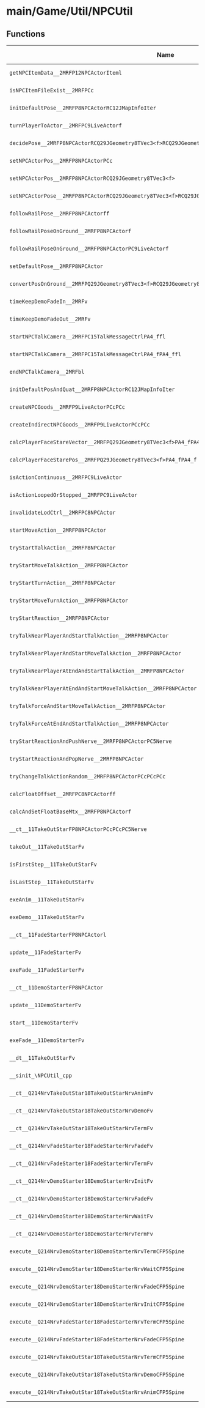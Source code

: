 # main/Game/Util/NPCUtil

## Functions

| Name | Address | Match % |
|------|---------|---------|
| `getNPCItemData__2MRFP12NPCActorIteml` | `0x803EE208` | :x: (0.0%) |
| `isNPCItemFileExist__2MRFPCc` | `0x803EE20C` | :x: (0.0%) |
| `initDefaultPose__2MRFP8NPCActorRC12JMapInfoIter` | `0x803EE250` | :x: (0.0%) |
| `turnPlayerToActor__2MRFPC9LiveActorf` | `0x803EE298` | :x: (0.0%) |
| `decidePose__2MRFP8NPCActorRCQ29JGeometry8TVec3<f>RCQ29JGeometry8TVec3<f>RCQ29JGeometry8TVec3<f>fff` | `0x803EE4E0` | :x: (0.0%) |
| `setNPCActorPos__2MRFP8NPCActorPCc` | `0x803EE594` | :x: (0.0%) |
| `setNPCActorPos__2MRFP8NPCActorRCQ29JGeometry8TVec3<f>` | `0x803EE604` | :x: (0.0%) |
| `setNPCActorPose__2MRFP8NPCActorRCQ29JGeometry8TVec3<f>RCQ29JGeometry8TVec3<f>RCQ29JGeometry8TVec3<f>` | `0x803EE644` | :x: (0.0%) |
| `followRailPose__2MRFP8NPCActorff` | `0x803EE6B4` | :x: (0.0%) |
| `followRailPoseOnGround__2MRFP8NPCActorf` | `0x803EE74C` | :x: (0.0%) |
| `followRailPoseOnGround__2MRFP8NPCActorPC9LiveActorf` | `0x803EE754` | :x: (0.0%) |
| `setDefaultPose__2MRFP8NPCActor` | `0x803EE850` | :x: (0.0%) |
| `convertPosOnGround__2MRFPQ29JGeometry8TVec3<f>RCQ29JGeometry8TVec3<f>` | `0x803EE854` | :x: (0.0%) |
| `timeKeepDemoFadeIn__2MRFv` | `0x803EE8C4` | :x: (0.0%) |
| `timeKeepDemoFadeOut__2MRFv` | `0x803EE8CC` | :x: (0.0%) |
| `startNPCTalkCamera__2MRFPC15TalkMessageCtrlPA4_ffl` | `0x803EE8D4` | :x: (0.0%) |
| `startNPCTalkCamera__2MRFPC15TalkMessageCtrlPA4_fPA4_ffl` | `0x803EE934` | :x: (0.0%) |
| `endNPCTalkCamera__2MRFbl` | `0x803EEB28` | :x: (0.0%) |
| `initDefaultPosAndQuat__2MRFP8NPCActorRC12JMapInfoIter` | `0x803EEB2C` | :x: (0.0%) |
| `createNPCGoods__2MRFP9LiveActorPCcPCc` | `0x803EEB6C` | :x: (0.0%) |
| `createIndirectNPCGoods__2MRFP9LiveActorPCcPCc` | `0x803EEC44` | :x: (0.0%) |
| `calcPlayerFaceStareVector__2MRFPQ29JGeometry8TVec3<f>PA4_fPA4_f` | `0x803EED28` | :x: (0.0%) |
| `calcPlayerFaceStarePos__2MRFPQ29JGeometry8TVec3<f>PA4_fPA4_f` | `0x803EEE98` | :x: (0.0%) |
| `isActionContinuous__2MRFPC9LiveActor` | `0x803EEF00` | :x: (0.0%) |
| `isActionLoopedOrStopped__2MRFPC9LiveActor` | `0x803EEF5C` | :x: (0.0%) |
| `invalidateLodCtrl__2MRFPC8NPCActor` | `0x803EEFA8` | :x: (0.0%) |
| `startMoveAction__2MRFP8NPCActor` | `0x803EEFB0` | :x: (0.0%) |
| `tryStartTalkAction__2MRFP8NPCActor` | `0x803EF044` | :x: (0.0%) |
| `tryStartMoveTalkAction__2MRFP8NPCActor` | `0x803EF0EC` | :x: (0.0%) |
| `tryStartTurnAction__2MRFP8NPCActor` | `0x803EF244` | :x: (0.0%) |
| `tryStartMoveTurnAction__2MRFP8NPCActor` | `0x803EF328` | :x: (0.0%) |
| `tryStartReaction__2MRFP8NPCActor` | `0x803EF394` | :x: (0.0%) |
| `tryTalkNearPlayerAndStartTalkAction__2MRFP8NPCActor` | `0x803EF6BC` | :x: (0.0%) |
| `tryTalkNearPlayerAndStartMoveTalkAction__2MRFP8NPCActor` | `0x803EF6F0` | :x: (0.0%) |
| `tryTalkNearPlayerAtEndAndStartTalkAction__2MRFP8NPCActor` | `0x803EF724` | :x: (0.0%) |
| `tryTalkNearPlayerAtEndAndStartMoveTalkAction__2MRFP8NPCActor` | `0x803EF758` | :x: (0.0%) |
| `tryTalkForceAndStartMoveTalkAction__2MRFP8NPCActor` | `0x803EF78C` | :x: (0.0%) |
| `tryTalkForceAtEndAndStartTalkAction__2MRFP8NPCActor` | `0x803EF7C0` | :x: (0.0%) |
| `tryStartReactionAndPushNerve__2MRFP8NPCActorPC5Nerve` | `0x803EF7F4` | :x: (0.0%) |
| `tryStartReactionAndPopNerve__2MRFP8NPCActor` | `0x803EF84C` | :x: (0.0%) |
| `tryChangeTalkActionRandom__2MRFP8NPCActorPCcPCcPCc` | `0x803EF8D8` | :x: (0.0%) |
| `calcFloatOffset__2MRFPC8NPCActorff` | `0x803EF99C` | :x: (0.0%) |
| `calcAndSetFloatBaseMtx__2MRFP8NPCActorf` | `0x803EFACC` | :x: (0.0%) |
| `__ct__11TakeOutStarFP8NPCActorPCcPCcPC5Nerve` | `0x803EFBA0` | :x: (0.0%) |
| `takeOut__11TakeOutStarFv` | `0x803EFC54` | :x: (0.0%) |
| `isFirstStep__11TakeOutStarFv` | `0x803EFCA0` | :x: (0.0%) |
| `isLastStep__11TakeOutStarFv` | `0x803EFCFC` | :x: (0.0%) |
| `exeAnim__11TakeOutStarFv` | `0x803EFD04` | :x: (0.0%) |
| `exeDemo__11TakeOutStarFv` | `0x803EFEA4` | :x: (0.0%) |
| `__ct__11FadeStarterFP8NPCActorl` | `0x803EFF3C` | :x: (0.0%) |
| `update__11FadeStarterFv` | `0x803EFFAC` | :x: (0.0%) |
| `exeFade__11FadeStarterFv` | `0x803EFFF8` | :x: (0.0%) |
| `__ct__11DemoStarterFP8NPCActor` | `0x803F009C` | :x: (0.0%) |
| `update__11DemoStarterFv` | `0x803F00FC` | :x: (0.0%) |
| `start__11DemoStarterFv` | `0x803F0134` | :x: (0.0%) |
| `exeFade__11DemoStarterFv` | `0x803F0178` | :x: (0.0%) |
| `__dt__11TakeOutStarFv` | `0x803F01D8` | :x: (0.0%) |
| `__sinit_\NPCUtil_cpp` | `0x803F0230` | :x: (0.0%) |
| `__ct__Q214NrvTakeOutStar18TakeOutStarNrvAnimFv` | `0x803F0294` | :x: (0.0%) |
| `__ct__Q214NrvTakeOutStar18TakeOutStarNrvDemoFv` | `0x803F02A4` | :x: (0.0%) |
| `__ct__Q214NrvTakeOutStar18TakeOutStarNrvTermFv` | `0x803F02B4` | :x: (0.0%) |
| `__ct__Q214NrvFadeStarter18FadeStarterNrvFadeFv` | `0x803F02C4` | :x: (0.0%) |
| `__ct__Q214NrvFadeStarter18FadeStarterNrvTermFv` | `0x803F02D4` | :x: (0.0%) |
| `__ct__Q214NrvDemoStarter18DemoStarterNrvInitFv` | `0x803F02E4` | :x: (0.0%) |
| `__ct__Q214NrvDemoStarter18DemoStarterNrvFadeFv` | `0x803F02F4` | :x: (0.0%) |
| `__ct__Q214NrvDemoStarter18DemoStarterNrvWaitFv` | `0x803F0304` | :x: (0.0%) |
| `__ct__Q214NrvDemoStarter18DemoStarterNrvTermFv` | `0x803F0314` | :x: (0.0%) |
| `execute__Q214NrvDemoStarter18DemoStarterNrvTermCFP5Spine` | `0x803F0324` | :x: (0.0%) |
| `execute__Q214NrvDemoStarter18DemoStarterNrvWaitCFP5Spine` | `0x803F0328` | :x: (0.0%) |
| `execute__Q214NrvDemoStarter18DemoStarterNrvFadeCFP5Spine` | `0x803F037C` | :x: (0.0%) |
| `execute__Q214NrvDemoStarter18DemoStarterNrvInitCFP5Spine` | `0x803F0384` | :x: (0.0%) |
| `execute__Q214NrvFadeStarter18FadeStarterNrvTermCFP5Spine` | `0x803F0388` | :x: (0.0%) |
| `execute__Q214NrvFadeStarter18FadeStarterNrvFadeCFP5Spine` | `0x803F038C` | :x: (0.0%) |
| `execute__Q214NrvTakeOutStar18TakeOutStarNrvTermCFP5Spine` | `0x803F0394` | :x: (0.0%) |
| `execute__Q214NrvTakeOutStar18TakeOutStarNrvDemoCFP5Spine` | `0x803F0398` | :x: (0.0%) |
| `execute__Q214NrvTakeOutStar18TakeOutStarNrvAnimCFP5Spine` | `0x803F03A0` | :x: (0.0%) |